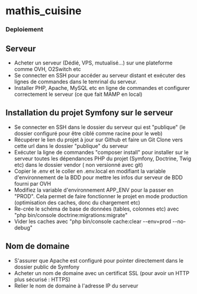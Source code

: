 # mathis_cuisine

### Deploiement

## Serveur
- Acheter un serveur (Dédié, VPS, mutualisé...) sur une plateforme comme OVH, O2Switch etc
- Se connecter en SSH pour accéder au serveur distant et exécuter des lignes de commandes dans le temrinal du serveur.
- Installer PHP, Apache, MySQL etc en ligne de commandes et configurer correctement le serveur (ce que fait MAMP en local)

## Installation du projet Symfony sur le serveur

- Se connecter en SSH dans le dossier du serveur qui est "publique" (le dossier configuré pour être ciblé comme racine pour le web)
- Récupérer le lien du projet à jour sur Github et faire un Git Clone vers cette url dans le dossier "publique" du serveur
- Exécuter la ligne de commandes "composer install" pour installer sur le serveur toutes les dépendances PHP du projet (Symfony, Doctrine, Twig etc) dans le dossier vendor ( non versionné avec git)
- Copier le .env et le coller en .env.local en modifiant la variable d'environnement de la BDD pour mettre les infos dur serveur de BDD fourni par OVH
- Modifiez la variable d'environnement APP_ENV pour la passer en "PROD". Cela permet de faire fonctionner le projet en mode production (optimisation des caches, donc du chargement etc)
- Re-crée le schéma de base de données (tables, colonnes etc) avec "php bin/console doctrine:migrations:migrate"
- Vider les caches avec "php bin/console cache:clear --env=prod --no-debug"

## Nom de domaine

- S'assurer que Apache est configuré pour pointer directement dans le dossier public de Symfony
- Acheter un nom de domaine avec un certificat SSL (pour avoir un HTTP plus sécurisé : HTTPS)
- Relier le nom de domaine à l'adresse IP du serveur
